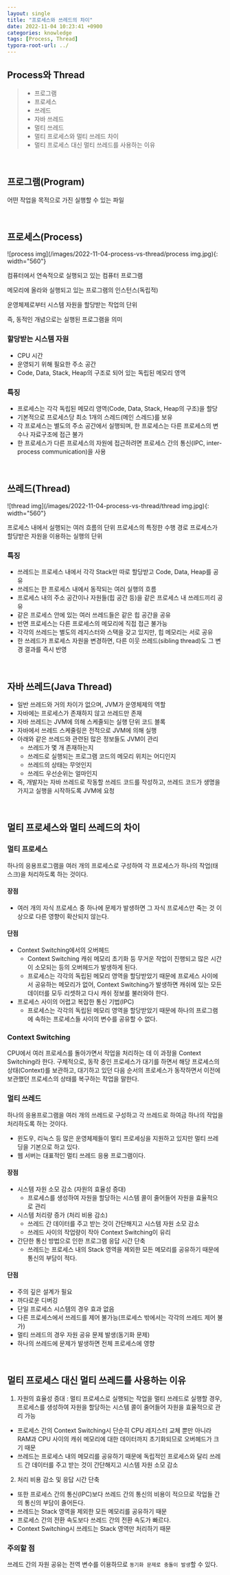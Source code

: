 ```yaml
---
layout: single
title: "프로세스와 쓰레드의 차이"
date: 2022-11-04 10:23:41 +0900
categories: knowledge
tags: [Process, Thread]
typora-root-url: ../
---
```



## Process와 Thread
> - 프로그램
> - 프로세스
> - 쓰레드
> - 자바 쓰레드
> - 멀티 쓰레드
> - 멀티 프로세스와 멀티 쓰레드 차이
> - 멀티 프로세스 대신 멀티 쓰레드를 사용하는 이유

<br>

## 프로그램(Program)

어떤 작업을 목적으로 가진 실행할 수 있는 파일

<br>

## 프로세스(Process)
![process img](/images/2022-11-04-process-vs-thread/process img.jpg){: width="560"}

컴퓨터에서 연속적으로 실행되고 있는 컴퓨터 프로그램

메모리에 올라와 실행되고 있는 프로그램의 인스턴스(독립적)

운영체제로부터 시스템 자원을 할당받는 작업의 단위

즉, 동적인 개념으로는 실행된 프로그램을 의미

### 할당받는 시스템 자원

- CPU 시간
- 운영되기 위해 필요한 주소 공간
- Code, Data, Stack, Heap의 구조로 되어 있는 독립된 메모리 영역

### 특징

- 프로세스는 각각 독립된 메모리 영역(Code, Data, Stack, Heap의 구조)을 할당
- 기본적으로 프로세스당 최소 1개의 스레드(메인 스레드)를 보유
- 각 프로세스는 별도의 주소 공간에서 실행되며, 한 프로세스는 다른 프로세스의 변수나 자료구조에 접근 불가
- 한 프로세스가 다른 프로세스의 자원에 접근하려면 프로세스 간의 통신(IPC, inter-process communication)을 사용

<br>

## 쓰레드(Thread)

![thread img](/images/2022-11-04-process-vs-thread/thread img.jpg){: width="560"}

프로세스 내에서 실행되는 여러 흐름의 단위
프로세스의 특정한 수행 경로
프로세스가 할당받은 자원을 이용하는 실행의 단위

### 특징

- 쓰레드는 프로세스 내에서 각각 Stack만 따로 할당받고 Code, Data, Heap를 공유
- 쓰레드는 한 프로세스 내에서 동작되는 여러 실행의 흐름
- 프로세스 내의 주소 공간이나 자원들(힙 공간 등)을 같은 프로세스 내 쓰레드끼리 공유
- 같은 프로세스 안에 있는 여러 쓰레드들은 같은 힙 공간을 공유
- 반면 프로세스는 다른 프로세스의 메모리에 직접 접근 불가능
- 각각의 쓰레드는 별도의 레지스터와 스택을 갖고 있지만, 힙 메모리는 서로 공유
- 한 쓰레드가 프로세스 자원을 변경하면, 다른 이웃 쓰레드(sibling thread)도 그 변경 결과를 즉시 반영

<br>

## 자바 쓰레드(Java Thread)
- 일반 쓰레드와 거의 차이가 없으며, JVM가 운영체제의 역할
- 자바에는 프로세스가 존재하지 않고 쓰레드만 존재
- 자바 쓰레드는 JVM에 의해 스케줄되는 실행 단위 코드 블록
- 자바에서 쓰레드 스케줄링은 전적으로 JVM에 의해 실행
- 아래와 같은 쓰레드와 관련된 많은 정보들도 JVM이 관리
  - 쓰레드가 몇 개 존재하는지
  - 쓰레드로 실행되는 프로그램 코드의 메모리 위치는 어디인지
  - 쓰레드의 상태는 무엇인지
  - 쓰레드 우선순위는 얼마인지
- 즉, 개발자는 자바 쓰레드로 작동할 쓰레드 코드를 작성하고, 쓰레드 코드가 생명을 가지고 실행을 시작하도록 JVM에 요청

<br>

## 멀티 프로세스와 멀티 쓰레드의 차이

### 멀티 프로세스

하나의 응용프로그램을 여러 개의 프로세스로 구성하여 각 프로세스가 하나의 작업(태스크)을 처리하도록 하는 것이다.
#### 장점

- 여러 개의 자식 프로세스 중 하나에 문제가 발생하면 그 자식 프로세스만 죽는 것 이상으로 다른 영향이 확산되지 않는다.

#### 단점

- Context Switching에서의 오버헤드
  - Context Switching 캐쉬 메모리 초기화 등 무거운 작업이 진행되고 많은 시간이 소모되는 등의 오버헤드가 발생하게 된다.
  - 프로세스는 각각의 독립된 메모리 영역을 할당받았기 때문에 프로세스 사이에서 공유하는 메모리가 없어, Context Switching가 발생하면 캐쉬에 있는 모든 데이터를 모두 리셋하고 다시 캐쉬 정보를 불러와야 한다.
- 프로세스 사이의 어렵고 복잡한 통신 기법(IPC)
  - 프로세스는 각각의 독립된 메모리 영역을 할당받았기 때문에 하나의 프로그램에 속하는 프로세스들 사이의 변수를 공유할 수 없다.

### Context Switching

CPU에서 여러 프로세스를 돌아가면서 작업을 처리하는 데 이 과정을 Context Switching라 한다.
구체적으로, 동작 중인 프로세스가 대기를 하면서 해당 프로세스의 상태(Context)를 보관하고, 대기하고 있던 다음 순서의 프로세스가 동작하면서 이전에 보관했던 프로세스의 상태를 복구하는 작업을 말한다.

### 멀티 쓰레드

하나의 응용프로그램을 여러 개의 쓰레드로 구성하고 각 쓰레드로 하여금 하나의 작업을 처리하도록 하는 것이다.
- 윈도우, 리눅스 등 많은 운영체제들이 멀티 프로세싱을 지원하고 있지만 멀티 쓰레딩을 기본으로 하고 있다.
- 웹 서버는 대표적인 멀티 쓰레드 응용 프로그램이다.

#### 장점

- 시스템 자원 소모 감소 (자원의 효율성 증대)
  - 프로세스를 생성하여 자원을 할당하는 시스템 콜이 줄어들어 자원을 효율적으로 관리
- 시스템 처리량 증가 (처리 비용 감소)
  - 쓰레드 간 데이터를 주고 받는 것이 간단해지고 시스템 자원 소모 감소
  - 쓰레드 사이의 작업량이 작아 Context Switching이 유리
- 간단한 통신 방법으로 인한 프로그램 응답 시간 단축
  - 쓰레드는 프로세스 내의 Stack 영역을 제외한 모든 메모리를 공유하기 때문에 통신의 부담이 적다.

#### 단점

- 주의 깊은 설계가 필요
- 까다로운 디버깅
- 단일 프로세스 시스템의 경우 효과 없음
- 다른 프로세스에서 쓰레드를 제어 불가능(프로세스 밖에서는 각각의 쓰레드 제어 불가)
- 멀티 쓰레드의 경우 자원 공유 문제 발생(동기화 문제)
- 하나의 쓰레드에 문제가 발생하면 전체 프로세스에 영향

<br>

## 멀티 프로세스 대신 멀티 쓰레드를 사용하는 이유
1. 자원의 효율성 증대 : 멀티 프로세스로 실행되는 작업을 멀티 쓰레드로 실행할 경우, 프로세스를 생성하여 자원을 할당하는 시스템 콜이 줄어들어 자원을 효율적으로 관리 가능
  - 프로세스 간의 Context Switching시 단순히 CPU 레지스터 교체 뿐만 아니라 RAM과 CPU 사이의 캐쉬 메모리에 대한 데이터까지 초기화되므로 오버헤드가 크기 때문
  - 쓰레드는 프로세스 내의 메모리를 공유하기 때문에 독립적인 프로세스와 달리 쓰레드 간 데이터를 주고 받는 것이 간단해지고 시스템 자원 소모 감소
2. 처리 비용 감소 및 응답 시간 단축
  - 또한 프로세스 간의 통신(IPC)보다 쓰레드 간의 통신의 비용이 적으므로 작업들 간의 통신의 부담이 줄어든다.
  - 쓰레드는 Stack 영역을 제외한 모든 메모리를 공유하기 때문
  - 프로세스 간의 전환 속도보다 쓰레드 간의 전환 속도가 빠르다.
  - Context Switching시 쓰레드는 Stack 영역만 처리하기 때문

### 주의할 점
쓰레드 간의 자원 공유는 전역 변수를 이용하므로 `동기화 문제로 충돌이 발생`할 수 있다.

<br>